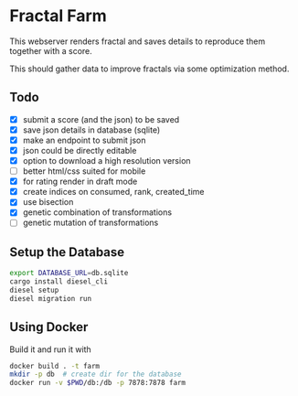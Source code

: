 # Fractal Farm

This webserver renders fractal and saves details to reproduce them
together with a score.

This should gather data to improve fractals via some optimization method.


## Todo

*   [x] submit a score (and the json) to be saved
*   [x] save json details in database (sqlite)
*   [x] make an endpoint to submit json
*   [x] json could be directly editable
*   [x] option to download a high resolution version
*   [ ] better html/css suited for mobile
*   [x] for rating render in draft mode
*   [x] create indices on consumed, rank, created_time
*   [x] use bisection
*   [x] genetic combination of transformations
*   [ ] genetic mutation of transformations

## Setup the Database

```bash
export DATABASE_URL=db.sqlite
cargo install diesel_cli
diesel setup
diesel migration run
```

## Using Docker

Build it and run it with

```bash
docker build . -t farm
mkdir -p db  # create dir for the database
docker run -v $PWD/db:/db -p 7878:7878 farm
```

